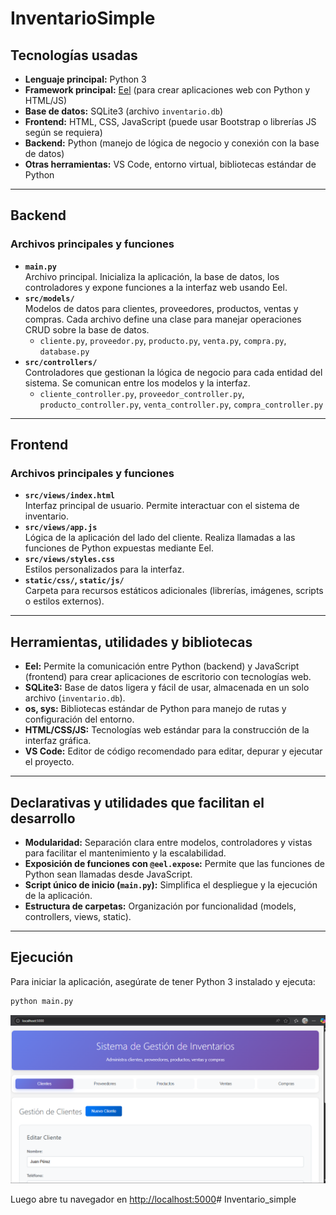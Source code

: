 # InventarioSimple

## Tecnologías usadas

- **Lenguaje principal:** Python 3
- **Framework principal:** [Eel](https://github.com/python-eel/Eel) (para crear aplicaciones web con Python y HTML/JS)
- **Base de datos:** SQLite3 (archivo `inventario.db`)
- **Frontend:** HTML, CSS, JavaScript (puede usar Bootstrap o librerías JS según se requiera)
- **Backend:** Python (manejo de lógica de negocio y conexión con la base de datos)
- **Otras herramientas:** VS Code, entorno virtual, bibliotecas estándar de Python

---

## Backend

### Archivos principales y funciones

- **`main.py`**  
  Archivo principal. Inicializa la aplicación, la base de datos, los controladores y expone funciones a la interfaz web usando Eel.
- **`src/models/`**  
  Modelos de datos para clientes, proveedores, productos, ventas y compras. Cada archivo define una clase para manejar operaciones CRUD sobre la base de datos.
    - `cliente.py`, `proveedor.py`, `producto.py`, `venta.py`, `compra.py`, `database.py`
- **`src/controllers/`**  
  Controladores que gestionan la lógica de negocio para cada entidad del sistema. Se comunican entre los modelos y la interfaz.
    - `cliente_controller.py`, `proveedor_controller.py`, `producto_controller.py`, `venta_controller.py`, `compra_controller.py`

---

## Frontend

### Archivos principales y funciones

- **`src/views/index.html`**  
  Interfaz principal de usuario. Permite interactuar con el sistema de inventario.
- **`src/views/app.js`**  
  Lógica de la aplicación del lado del cliente. Realiza llamadas a las funciones de Python expuestas mediante Eel.
- **`src/views/styles.css`**  
  Estilos personalizados para la interfaz.
- **`static/css/`, `static/js/`**  
  Carpeta para recursos estáticos adicionales (librerías, imágenes, scripts o estilos externos).

---

## Herramientas, utilidades y bibliotecas

- **Eel:** Permite la comunicación entre Python (backend) y JavaScript (frontend) para crear aplicaciones de escritorio con tecnologías web.
- **SQLite3:** Base de datos ligera y fácil de usar, almacenada en un solo archivo (`inventario.db`).
- **os, sys:** Bibliotecas estándar de Python para manejo de rutas y configuración del entorno.
- **HTML/CSS/JS:** Tecnologías web estándar para la construcción de la interfaz gráfica.
- **VS Code:** Editor de código recomendado para editar, depurar y ejecutar el proyecto.

---

## Declarativas y utilidades que facilitan el desarrollo

- **Modularidad:** Separación clara entre modelos, controladores y vistas para facilitar el mantenimiento y la escalabilidad.
- **Exposición de funciones con `@eel.expose`:** Permite que las funciones de Python sean llamadas desde JavaScript.
- **Script único de inicio (`main.py`):** Simplifica el despliegue y la ejecución de la aplicación.
- **Estructura de carpetas:** Organización por funcionalidad (models, controllers, views, static).

---

## Ejecución

Para iniciar la aplicación, asegúrate de tener Python 3 instalado y ejecuta:

```sh
python main.py
```
![alt text](image.png)

Luego abre tu navegador en [http://localhost:5000](http://localhost:5000)#   I n v e n t a r i o _ s i m p l e 
 
 